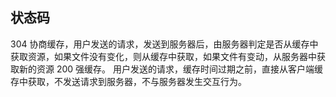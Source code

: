 ## 状态码
304 协商缓存，用户发送的请求，发送到服务器后，由服务器判定是否从缓存中获取资源，如果文件没有变化，则从缓存中获取，如果文件有变动，从服务器中获取新的资源
200 强缓存。 用户发送的请求，缓存时间过期之前，直接从客户端缓存中获取，不发送请求到服务器，不与服务器发生交互行为。